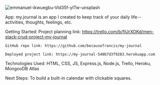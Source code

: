 ![emmanuel-ikwuegbu-Vld35f-yITw-unsplash](https://github.com/user-attachments/assets/7cc2d124-c0aa-4d6a-afec-c664f57e7ade)

App: my.journal is an app I created to keep track of your daily life--activities, thoughts, feelings, etc.

Getting Started: 
    Project planning link: https://trello.com/b/fjUrXOKd/men-stack-crud-project-my-journal
    
    GitHub repo link: https://github.com/becausefrancis/my-journal
    
    Deployed project link: https://my-journal-540b7d3f9283.herokuapp.com

Technologies Used:
    HTML, CSS, JS, Express.js, Node.js, Trello, Heroku, MongooDB Atlas

Next Steps:
    To build a built-in calendar with clickable squares.

